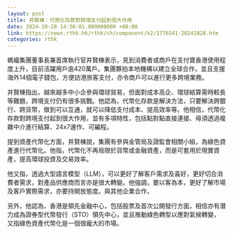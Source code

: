 ```yaml
---
layout: post
title: 井賢棟：代幣化存款對跨境支付起到很大作用
date: 2024-10-28 14:56:01.000000000 +08:00
link: https://news.rthk.hk/rthk/ch/component/k2/1776541-20241028.htm
categories: rthk
---
```


螞蟻集團董事長兼首席執行官井賢棟表示，見到消費者或商戶在支付寶香港使用程度上升，目前活躍用戶逾420萬戶。集團夥拍本地機構以建立全球合作，並且支援海外14個電子錢包，方便訪港旅客支付，亦令商戶可以進行更多跨境業務。

井賢棟指出，越來越多中小企參與環球貿易，但面對成本高企、環球結算需時較長等難題，跨境支付仍有很多挑戰。他認為，代幣化存款是解決方法，只要解決跨銀行、跨貨幣，做到可以互通，就可以降低支付成本、提高效率等。他相信，代幣化存款對跨境支付起到很大作用，並有多項特性，包括點對點直接連接、毋須透過複雜中介進行結算、24x7運作、可編程。

提到資產代幣化方面，井賢棟說，集團有參與金管局及證監會相關小組，為綠色資產進行代幣化。他指，代幣化不再局限於貨幣或金融資產，而是可套用於現實資產，提高環球投資及交易效率。

他又指，透過大型語言模型（LLM），可以更好了解客戶需求及喜好，更好切合消費者需求，對產品供應商而言亦是很大轉變。他強調，要以客為本，更好了解市場及客戶實際需求，亦要持開放態度。與其他企業合作，

另外，他認為，香港是領先金融中心，包括股票及首次公開發行方面，相信亦有潛力成為證券型代幣發行（STO）領先中心，並且推動綠色轉型以應對氣候轉變，又指綠色資產代幣化是一個很龐大的市場。
